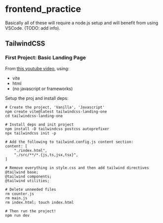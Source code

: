# frontend_practice

Basically all of these will require a node.js setup and will benefit from using VSCode. (TODO: add info).

## TailwindCSS

### First Project: Basic Landing Page

From [this youtube video](https://www.youtube.com/watch?v=W-LDhPyv478), using:
- vite
- html
- (no javascript or frameworks)

Setup the proj and install deps:
```
# Create the project, 'Vanilla', 'Javascript'
npm create vite@latest tailwindcss-landing-one
cd tailwindcss-landing-one

# Install deps and init project
npm install -D tailwindcss postcss autoprefixer
npx tailwindcss init -p

# Add the following to tailwind.config.js content section:
content: [ 
    "./index.html",
    "./src/**/*.{js,ts,jsx,tsx}",
]

# Remove everything in style.css and then add tailwind directives
@tailwind base;
@tailwind components;
@tailwind utilities;

# Delete unneeded files
rm counter.js
rm main.js
rm index.html; touch index.html

# Then run the project!
npm run dev
```
